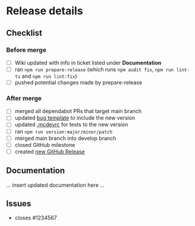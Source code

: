 # Release details

## Checklist

### Before merge

- [ ] Wiki updated with info in ticket listed under **Documentation**
- [ ] ran `npm run prepare-release` (which runs `npm audit fix`, `npm run lint-ts` and `npm run lint:fix`)
- [ ] pushed potential changes made by prepare-release

### After merge

- [ ] merged all dependabot PRs that target main branch
- [ ] updated [bug template](/.github/ISSUE_TEMPLATE/bug.yml) to include the new version
- [ ] updated [.mcdevrc](/test/mockRoot/.mcdevrc.json) for tests to the new version
- [ ] ran `npm run version:major/minor/patch`
- [ ] merged main branch into develop branch
- [ ] closed GitHub milestone
- [ ] created [new GitHub Release](https://github.com/Accenture/sfmc-devtools/releases/new)

## Documentation

... insert updated documentation here ...

## Issues

- closes #1234567
